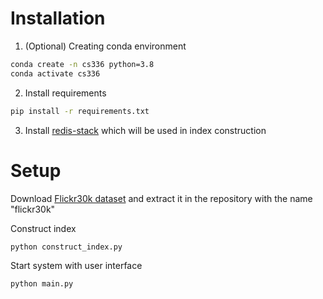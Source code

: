 # Installation
1. (Optional) Creating conda environment
```bash
conda create -n cs336 python=3.8
conda activate cs336
```
2. Install requirements
```bash
pip install -r requirements.txt
```
3. Install [redis-stack](https://redis.io/docs/install/install-stack/) which will be used in index construction
# Setup
Download [Flickr30k dataset](https://www.kaggle.com/datasets/adityajn105/flickr30k) and extract it in the repository with the name "flickr30k"

Construct index
```bash
python construct_index.py
```
Start system with user interface
```bash
python main.py
```